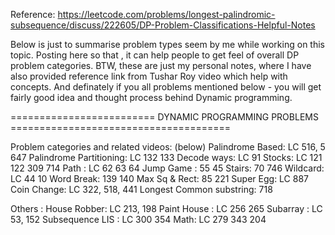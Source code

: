 Reference: https://leetcode.com/problems/longest-palindromic-subsequence/discuss/222605/DP-Problem-Classifications-Helpful-Notes 

Below is just to summarise problem types seem by me while working on this topic. Posting here so that , it can help people to get feel of overall DP problem categories. BTW, these are just my personal notes, where I have also provided reference link from Tushar Roy video which help with concepts. And definately if you all problems mentioned below - you will get fairly good idea and thought process behind Dynamic programming.

========================= DYNAMIC PROGRAMMING PROBLEMS ======================================

Problem categories and related videos: (below)
Palindrome Based: LC 516, 5 647
Palindrome Partitioning: LC 132 133
Decode ways: LC 91
Stocks: LC 121 122 309 714
Path : LC 62 63 64
Jump Game : 55 45
Stairs: 70 746
Wildcard: LC 44 10
Word Break: 139 140
Max Sq & Rect: 85 221
Super Egg: LC 887
Coin Change: LC 322, 518, 441
Longest Common substring: 718

Others :
House Robber: LC 213, 198
Paint House : LC 256 265
Subarray : LC 53, 152
Subsequence LIS : LC 300 354
Math: LC 279 343 204